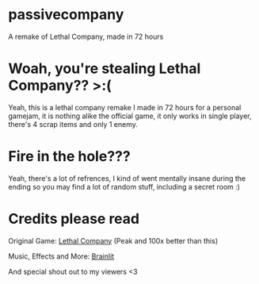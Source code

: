 # passivecompany
A remake of Lethal Company, made in 72 hours

# Woah, you're stealing Lethal Company?? >:(

Yeah, this is a lethal company remake I made in 72 hours for a personal gamejam, it is nothing alike the official game, it only works in single player, there's 4 scrap items and only 1 enemy. 
# Fire in the hole???

Yeah, there's a lot of refrences, I kind of went mentally insane during the ending so you may find a lot of random stuff, including a secret room :)
# Credits please read

Original Game: [Lethal Company](https://store.steampowered.com/app/1966720/Lethal_Company/) (Peak and 100x better than this)

Music, Effects and More: [Brainlit](https://soundcloud.com/brainlit)

And special shout out to my viewers <3
